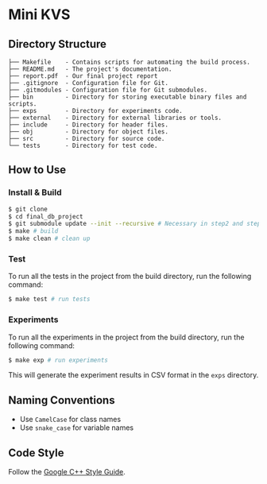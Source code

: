 # Mini KVS

## Directory Structure

```
├── Makefile    - Contains scripts for automating the build process.
├── README.md   - The project's documentation.
├── report.pdf  - Our final project report
├── .gitignore  - Configuration file for Git.
├── .gitmodules - Configuration file for Git submodules.
├── bin         - Directory for storing executable binary files and scripts.
├── exps        - Directory for experiments code.
├── external    - Directory for external libraries or tools.
├── include     - Directory for header files.
├── obj         - Directory for object files.
├── src         - Directory for source code.
└── tests       - Directory for test code.
```

## How to Use

### Install & Build

```sh
$ git clone
$ cd final_db_project
$ git submodule update --init --recursive # Necessary in step2 and step3
$ make # build
$ make clean # clean up
```

### Test

To run all the tests in the project from the build directory, run the following command:

```sh
$ make test # run tests
```

### Experiments

To run all the experiments in the project from the build directory, run the following command:

```sh
$ make exp # run experiments
```

This will generate the experiment results in CSV format in the `exps` directory.

## Naming Conventions

- Use `CamelCase` for class names
- Use `snake_case` for variable names

## Code Style

Follow the [Google C++ Style Guide](https://google.github.io/styleguide/cppguide.html).
